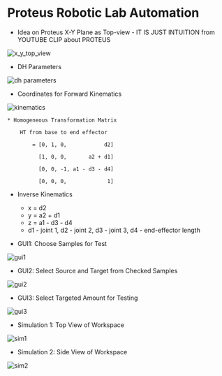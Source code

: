 # Proteus Robotic Lab Automation

* Idea on Proteus X-Y Plane as Top-view - IT IS JUST INTUITION from YOUTUBE CLIP about PROTEUS

![x_y_top_view](./img/x_y_top_view.png)

* DH Parameters

![dh parameters](./img/dh.png)

* Coordinates for Forward Kinematics

![kinematics](./img/kine.png)

    * Homogeneous Transformation Matrix

        HT from base to end effector

            = [0, 1, 0,            d2]

              [1, 0, 0,       a2 + d1]
              
              [0, 0, -1, a1 - d3 - d4]
              
              [0, 0, 0,             1]
              
* Inverse Kinematics
    * x = d2
    * y = a2 + d1
    * z = a1 - d3 - d4
    * d1 - joint 1, d2 - joint 2, d3 - joint 3, d4 - end-effector length
    
* GUI1: Choose Samples for Test

![gui1](./img/gui1.png)

* GUI2: Select Source and Target from Checked Samples

![gui2](./img/gui2.png)

* GUI3: Select Targeted Amount for Testing 

![gui3](./img/gui3.png)

* Simulation 1: Top View of Workspace 

![sim1](./img/simulation1.png)

* Simulation 2: Side View of Workspace 

![sim2](./img/simulation2.png)

